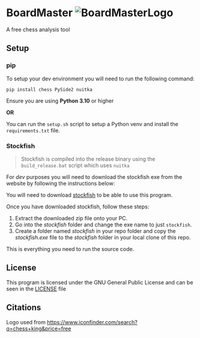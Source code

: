 # BoardMaster ![BoardMasterLogo](./img/king.ico)

A free chess analysis tool

## Setup

### pip

To setup your dev environment you will need to run the following command:

`pip install chess PySide2 nuitka`

Ensure you are using **Python 3.10** or higher

**OR**

You can run the `setup.sh` script to setup a Python venv and install the `requirements.txt` file.

### Stockfish

> Stockfish is compiled into the release binary using the `build_release.bat` script which uses `nuitka`

For *dev* purposes you will need to download the stockfish exe from the website by following the instructions below:

You will need to download [stockfish](https://stockfishchess.org/download/) to be able to use this program.

Once you have downloaded stockfish, follow these steps:

1. Extract the downloaded zip file onto your PC.
2. Go into the *stockfish* folder and change the exe name to just `stockfish`.
3. Create a folder named *stockfish* in your repo folder and copy the *stockfish.exe* file to the *stockfish* folder in your local clone of this repo.

This is everything you need to run the source code.

## License

This program is licensed under the GNU General Public License and can be seen in the [LICENSE](./LICENSE) file

## Citations

Logo used from https://www.iconfinder.com/search?q=chess+king&price=free